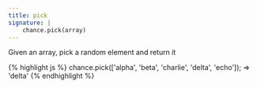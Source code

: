 ```yaml
---
title: pick
signature: |
    chance.pick(array)
---
```


Given an array, pick a random element and return it

{% highlight js %}
  chance.pick(['alpha', 'beta', 'charlie', 'delta', 'echo']);
  => 'delta'
{% endhighlight %}
